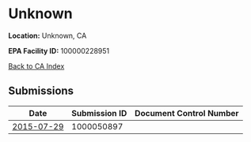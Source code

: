 # Unknown

**Location:** Unknown, CA

**EPA Facility ID:** 100000228951

[Back to CA Index](../../index.md)

## Submissions

| Date | Submission ID | Document Control Number |
|------|--------------|-------------------------|
| [2015-07-29](submissions/1000050897.md) | 1000050897 |  |
